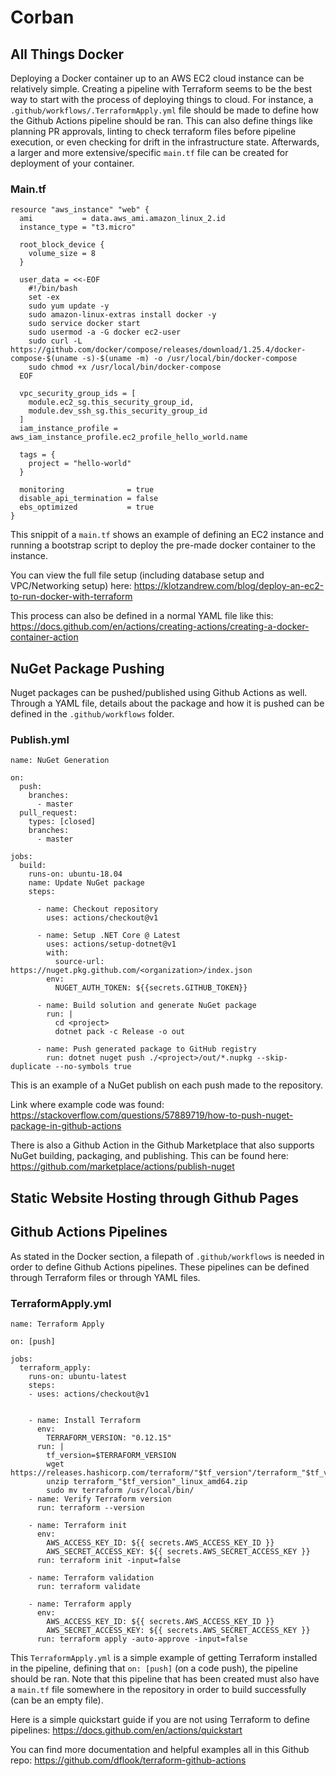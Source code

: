 # Corban


## All Things Docker
Deploying a Docker container up to an AWS EC2 cloud instance can
be relatively simple. Creating a pipeline with Terraform seems to be the best way to start with the process of deploying things to cloud. For instance, a `.github/workflows/.TerraformApply.yml` file should be made to define how the Github Actions pipeline should be ran. This can also define things like planning PR approvals, linting to check terraform files before pipeline execution, or even checking for drift in the infrastructure state. Afterwards, a larger and more extensive/specific `main.tf` file can be created for deployment of your container.

### Main.tf
```
resource "aws_instance" "web" {
  ami           = data.aws_ami.amazon_linux_2.id
  instance_type = "t3.micro"

  root_block_device {
    volume_size = 8
  }

  user_data = <<-EOF
    #!/bin/bash
    set -ex
    sudo yum update -y
    sudo amazon-linux-extras install docker -y
    sudo service docker start
    sudo usermod -a -G docker ec2-user
    sudo curl -L https://github.com/docker/compose/releases/download/1.25.4/docker-compose-$(uname -s)-$(uname -m) -o /usr/local/bin/docker-compose
    sudo chmod +x /usr/local/bin/docker-compose
  EOF

  vpc_security_group_ids = [
    module.ec2_sg.this_security_group_id,
    module.dev_ssh_sg.this_security_group_id
  ]
  iam_instance_profile = aws_iam_instance_profile.ec2_profile_hello_world.name

  tags = {
    project = "hello-world"
  }

  monitoring              = true
  disable_api_termination = false
  ebs_optimized           = true
}
```

This snippit of a `main.tf` shows an example of defining an EC2 instance and running a bootstrap script to deploy the pre-made docker container to the instance.

You can view the full file setup (including database setup and VPC/Networking setup) here: https://klotzandrew.com/blog/deploy-an-ec2-to-run-docker-with-terraform

This process can also be defined in a normal YAML file like this: https://docs.github.com/en/actions/creating-actions/creating-a-docker-container-action


## NuGet Package Pushing
Nuget packages can be pushed/published using Github Actions as well. Through a YAML file, details about the package and how it is pushed can be defined in the `.github/workflows` folder.

### Publish.yml
```
name: NuGet Generation

on:
  push:
    branches:
      - master
  pull_request:
    types: [closed]
    branches:
      - master

jobs:
  build:
    runs-on: ubuntu-18.04
    name: Update NuGet package
    steps:

      - name: Checkout repository
        uses: actions/checkout@v1

      - name: Setup .NET Core @ Latest
        uses: actions/setup-dotnet@v1
        with:
          source-url: https://nuget.pkg.github.com/<organization>/index.json
        env:
          NUGET_AUTH_TOKEN: ${{secrets.GITHUB_TOKEN}}        

      - name: Build solution and generate NuGet package
        run: |  
          cd <project>
          dotnet pack -c Release -o out  

      - name: Push generated package to GitHub registry
        run: dotnet nuget push ./<project>/out/*.nupkg --skip-duplicate --no-symbols true
```
This is an example of a NuGet publish on each push made to the repository.

Link where example code was found: https://stackoverflow.com/questions/57889719/how-to-push-nuget-package-in-github-actions

There is also a Github Action in the Github Marketplace that also supports NuGet building, packaging, and publishing. This can be found here: https://github.com/marketplace/actions/publish-nuget

## Static Website Hosting through Github Pages




## Github Actions Pipelines

As stated in the Docker section, a filepath of `.github/workflows` is needed in order to define Github Actions pipelines. These pipelines can be defined through Terraform files or through YAML files.

### TerraformApply.yml
```
name: Terraform Apply

on: [push]

jobs:
  terraform_apply:
    runs-on: ubuntu-latest
    steps:
    - uses: actions/checkout@v1


    - name: Install Terraform
      env:
        TERRAFORM_VERSION: "0.12.15"
      run: |
        tf_version=$TERRAFORM_VERSION
        wget https://releases.hashicorp.com/terraform/"$tf_version"/terraform_"$tf_version"_linux_amd64.zip
        unzip terraform_"$tf_version"_linux_amd64.zip
        sudo mv terraform /usr/local/bin/
    - name: Verify Terraform version
      run: terraform --version

    - name: Terraform init
      env:
        AWS_ACCESS_KEY_ID: ${{ secrets.AWS_ACCESS_KEY_ID }}
        AWS_SECRET_ACCESS_KEY: ${{ secrets.AWS_SECRET_ACCESS_KEY }}
      run: terraform init -input=false

    - name: Terraform validation
      run: terraform validate

    - name: Terraform apply
      env:
        AWS_ACCESS_KEY_ID: ${{ secrets.AWS_ACCESS_KEY_ID }}
        AWS_SECRET_ACCESS_KEY: ${{ secrets.AWS_SECRET_ACCESS_KEY }}
      run: terraform apply -auto-approve -input=false
```

This `TerraformApply.yml` is a simple example of getting Terraform installed in the pipeline, defining that `on: [push]` (on a code push), the pipeline should be ran. Note that this pipeline that has been created must also have a `main.tf` file somewhere in the repository in order to build successfully (can be an empty file).

Here is a simple quickstart guide if you are not using Terraform to define pipelines: https://docs.github.com/en/actions/quickstart


You can find more documentation and helpful examples all in this Github repo: https://github.com/dflook/terraform-github-actions

